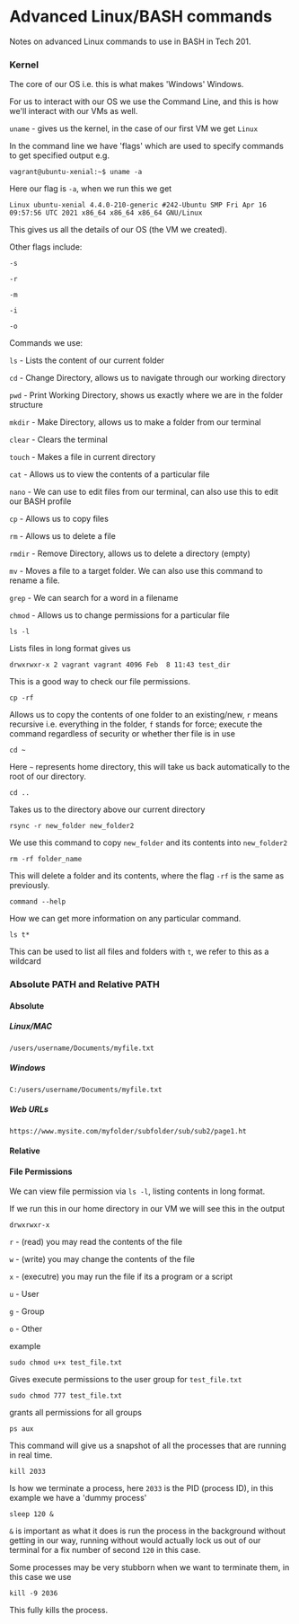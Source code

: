 # Advanced Linux/BASH commands

Notes on advanced Linux commands to use in BASH in Tech 201.

### Kernel

The core of our OS i.e. this is what makes 'Windows' Windows.

For us to interact with our OS we use the Command Line, and this is how we'll interact with our VMs as well.

`uname` - gives us the kernel, in the case of our first VM we get `Linux`

In the command line we have 'flags' which are used to specify commands to get specified output e.g.
```
vagrant@ubuntu-xenial:~$ uname -a
```
Here our flag is `-a`, when we run this we get
```
Linux ubuntu-xenial 4.4.0-210-generic #242-Ubuntu SMP Fri Apr 16 09:57:56 UTC 2021 x86_64 x86_64 x86_64 GNU/Linux
```
This gives us all the details of our OS (the VM we created).

Other flags include:

`-s`

`-r`

`-m`

`-i`

`-o`

Commands we use:

`ls` - Lists the content of our current folder

`cd` - Change Directory, allows us to navigate through our working directory

`pwd` - Print Working Directory, shows us exactly where we are in the folder structure

`mkdir` - Make Directory, allows us to make a folder from our terminal

`clear` - Clears the terminal

`touch` - Makes a file in current directory

`cat` - Allows us to view the contents of a particular file

`nano` - We can use to edit files from our terminal, can also use this to edit our BASH profile

`cp` - Allows us to copy files

`rm` -  Allows us to delete a file

`rmdir` - Remove Directory, allows us to delete a directory (empty)

`mv` - Moves a file to a target folder. We can also use this command to rename a file.

`grep` - We can search for a word in a filename

`chmod` - Allows us to change permissions for a particular file

```
ls -l
```
Lists files in long format gives us
```
drwxrwxr-x 2 vagrant vagrant 4096 Feb  8 11:43 test_dir
```
This is a good way to check our file permissions.

```
cp -rf
```
Allows us to copy the contents of one folder to an existing/new, `r` means recursive i.e. everything in the folder, `f` stands for force; execute the command regardless of security or whether ther file is in use

```
cd ~
```
Here `~` represents home directory, this will take us back automatically to the root of our directory.
```
cd ..
```
Takes us to the directory above our current directory

```
rsync -r new_folder new_folder2
```
We use this command to copy `new_folder` and its contents into `new_folder2`

```
rm -rf folder_name
```
This will delete a folder and its contents, where the flag `-rf` is the same as previously.

```
command --help
```
How we can get more information on any particular command.

```
ls t*
```
This can be used to list all files and folders with `t`, we refer to this as a wildcard

### Absolute PATH and Relative PATH
#### Absolute
##### Linux/MAC
```
/users/username/Documents/myfile.txt
```
##### Windows
```
C:/users/username/Documents/myfile.txt
```
##### Web URLs
```
https://www.mysite.com/myfolder/subfolder/sub/sub2/page1.ht
```
#### Relative


#### File Permissions
We can view file permission via `ls -l`, listing contents in long format.

If we run this in our home directory in our VM we will see this in the output
```
drwxrwxr-x 
```
`r` - (read) you may read the contents of the file

`w` - (write) you may change the contents of the file

`x` - (executre) you may run the file if its a program or a script

`u` - User

`g` - Group

`o` - Other

example
```
sudo chmod u+x test_file.txt
```
Gives execute permissions to the user group for `test_file.txt`

```
sudo chmod 777 test_file.txt
```
grants all permissions for all groups


```
ps aux
```
This command will give us a snapshot of all the processes that are running in real time.

```
kill 2033
```
Is how we terminate a process, here `2033` is the PID (process ID), in this example we have a 'dummy process'
```
sleep 120 &
```
`&` is important as what it does is run the process in the background without getting in our way, running without would actually lock us out of our terminal for a fix number of second `120` in this case.

Some processes may be very stubborn when we want to terminate them, in this case we use
```
kill -9 2036
```
This fully kills the process.